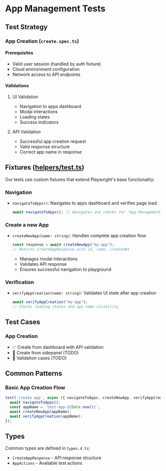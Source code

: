 # App Management Tests

## Test Strategy

### App Creation (`create.spec.ts`)

#### Prerequisites

- Valid user session (handled by auth fixture)
- Cloud environment configuration
- Network access to API endpoints

#### Validations

1. UI Validation
   - Navigation to apps dashboard
   - Modal interactions
   - Loading states
   - Success indicators

2. API Validation
   - Successful app creation request
   - Valid response structure
   - Correct app name in response

## Fixtures ([helpers/test.ts](helpers/test.ts))

Our tests use custom fixtures that extend Playwright's base functionality:

### Navigation

- `navigateToApps()`: Navigates to apps dashboard and verifies page load

  ```typescript
  await navigateToApps(); // Navigates and checks for "App Management" text
  ```

### Create a new App

- `createNewApp(name: string)`: Handles complete app creation flow

  ```typescript
  const response = await createNewApp("my-app");
  // Returns CreateAppResponse with id, name, createdAt
  ```

  - Manages modal interactions
  - Validates API response
  - Ensures successful navigation to playground

### Verification

- `verifyAppCreation(name: string)`: Validates UI state after app creation

  ```typescript
  await verifyAppCreation("my-app");
  // Checks loading states and app name visibility
  ```

## Test Cases

### App Creation

- ✅ Create from dashboard with API validation
- 🔄 Create from sidepanel (TODO)
- 🔄 Validation cases (TODO)

## Common Patterns

### Basic App Creation Flow

```typescript
test('create app', async ({ navigateToApps, createNewApp, verifyAppCreation }) => {
  await navigateToApps();
  const appName = `test-app-${Date.now()}`;
  await createNewApp(appName);
  await verifyAppCreation(appName);
});
```

## Types

Common types are defined in `types.d.ts`:

- `CreateAppResponse` - API response structure
- `AppActions` - Available test actions
